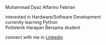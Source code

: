 Muhammad Dyaz Alfarino Febrian</br>

interested in Hardware/Software Development </br>
currently learning Python </br>
Politeknik Harapan Bersama student</br>

connect with me in [Linkedin](https://www.linkedin.com/in/muhammad-dyaz-alfarino-febrian-686266243/)</br>


<!---
Acrezardian/Acrezardian is a ✨ special ✨ repository because its `README.md` (this file) appears on your GitHub profile.
You can click the Preview link to take a look at your changes.
--->
